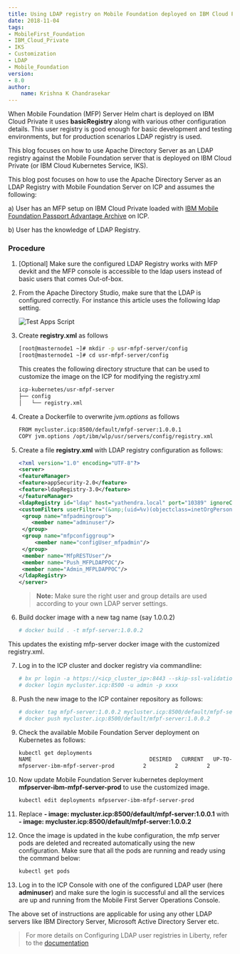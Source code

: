 ```yaml
---
title: Using LDAP registry on Mobile Foundation deployed on IBM Cloud Private (ICP)
date: 2018-11-04
tags:
- MobileFirst_Foundation
- IBM_Cloud_Private
- IKS
- Customization
- LDAP
- Mobile_Foundation
version:
- 8.0
author: 
    name: Krishna K Chandrasekar
---
```


When Mobile Foundation (MFP) Server Helm chart is deployed on IBM Cloud Private it uses **basicRegistry** along with various other configuration details.  This user registry is good enough for basic development and testing environments, but for production scenarios LDAP registry is used. 

This blog focuses on how to use Apache Directory Server as an LDAP registry against the Mobile Foundation server that is deployed on IBM Cloud Private (or IBM Cloud Kubernetes Service, IKS).

This blog post focuses on how to use the Apache Directory Server as an LDAP Registry with Mobile Foundation Server on ICP and assumes the following:

a) User has an MFP setup on IBM Cloud Private loaded with [IBM Mobile Foundation Passport Advantage Archive](https://mobilefirstplatform.ibmcloud.com/tutorials/en/foundation/8.0/bluemix/mobilefirst-server-on-icp/#download-the-ibm-mfpf-ppa-archive) on ICP.

b) User has the knowledge of LDAP Registry.

###	Procedure

1. [Optional] Make sure the configured LDAP Registry works with MFP devkit and the MFP console is accessible to the ldap users instead of basic users that comes Out-of-box.
2. From the Apache Directory Studio, make sure that the LDAP is configured correctly. For instance this article uses the following ldap setting.

	![Test Apps Script]({{site.baseurl}}/assets/blog/2018-10-03-customizing-mfp-on-icp-ldap-registry/apache-ds-ldap-config-on-studio.png)

3. Create **registry.xml** as follows

	```bash
	[root@masternode1 ~]# mkdir -p usr-mfpf-server/config
	[root@masternode1 ~]# cd usr-mfpf-server/config
	```
	This creates the following directory structure that can be used to customize the image on the ICP for modifying the registry.xml
	
	```bash
	icp-kubernetes/usr-mfpf-server
	├── config
	│   └── registry.xml
	```
4. Create a Dockerfile to overwrite *jvm.options* as follows
	
	```bash
	FROM mycluster.icp:8500/default/mfpf-server:1.0.0.1
	COPY jvm.options /opt/ibm/wlp/usr/servers/config/registry.xml
	```
5. Create a file **registry.xml** with LDAP registry configuration as follows:

	```xml
	<?xml version="1.0" encoding="UTF-8"?>
	<server>
	<featureManager>
    <feature>appSecurity-2.0</feature>
    <feature>ldapRegistry-3.0</feature>
	</featureManager>
	<ldapRegistry id="ldap" host="yathendra.local" port="10389" ignoreCase="true" baseDN="dc=ibm,dc=com" ldapType="Custom" recursiveSearch="true" sslEnabled="false" bindDN="uid=admin,ou=system" bindPassword="secret">
	<customFilters userFilter="(&amp;(uid=%v)(objectclass=inetOrgPerson))" groupFilter="(&amp;(member=uid=%v (objectclass=groupOfNames))" userIdMap="*:uid" groupIdMap="*:cn" groupMemberIdMap="ibm-allGroups:member;ibm-allGroups:uniqueMember;groupOfUniqueNames:uniqueMember;groupOfNames:member"/>
	 <group name="mfpadmingroup">
	 	<member name="adminuser"/>
	 </group>
	 <group name="mfpconfiggroup">
	 	 <member name="configUser_mfpadmin"/>
	 </group>
	 <member name="MfpRESTUser"/>
	 <member name="Push_MFPLDAPPOC"/>
	 <member name="Admin_MFPLDAPPOC"/>
	</ldapRegistry>
	</server>
	```
	>**Note:** Make sure the right user and group details are used according to your own LDAP server settings.
	
6. Build docker image with a new tag name (say 1.0.0.2)

	```bash
	# docker build . -t mfpf-server:1.0.0.2
	```
This updates the existing mfp-server docker image with the customized registry.xml.

7.	Log in to the ICP cluster and docker registry via commandline:

	```bash
	# bx pr login -a https://<icp_cluster_ip>:8443 --skip-ssl-validation -u admin -p xxxx -c <mycluster-account>
	# docker login mycluster.icp:8500 -u admin -p xxxx
	```
8.	Push the new image to the ICP container repository as follows:

	```bash
	# docker tag mfpf-server:1.0.0.2 mycluster.icp:8500/default/mfpf-server:1.0.0.2
	# docker push mycluster.icp:8500/default/mfpf-server:1.0.0.2
	```
9. Check the available Mobile Foundation Server deployment on Kubernetes as follows:

	```bash
	kubectl get deployments
	NAME                                     DESIRED   CURRENT   UP-TO-DATE   AVAILABLE   AGE
	mfpserver-ibm-mfpf-server-prod         2         2         2            2           5d
	```
10. Now update Mobile Foundation Server kubernetes deployment **mfpserver-ibm-mfpf-server-prod** to use the customized image. 
	
	```bash
	kubectl edit deployments mfpserver-ibm-mfpf-server-prod
	```
11. Replace **- image: mycluster.icp:8500/default/mfpf-server:1.0.0.1** with **- image: mycluster.icp:8500/default/mfpf-server:1.0.0.2**

12. Once the image is updated in the kube configuration, the mfp server pods are deleted and recreated automatically using the new configuration. Make sure that all the pods are running and ready using the command below:

	```bash
	kubectl get pods
	```
13. Log in to the ICP Console with one of the configured LDAP user (here **adminuser**) and make sure the login is successful and all the services are up and running from the Mobile First Server Operations Console.

The above set of instructions are applicable for using any other LDAP servers like IBM Directory Server, Microsoft Active Directory Server etc.

> For more details on Configuring LDAP user registries in Liberty, refer to the [documentation](https://www.ibm.com/support/knowledgecenter/en/SSEQTP_liberty/com.ibm.websphere.wlp.doc/ae/twlp_sec_ldap.html) 
